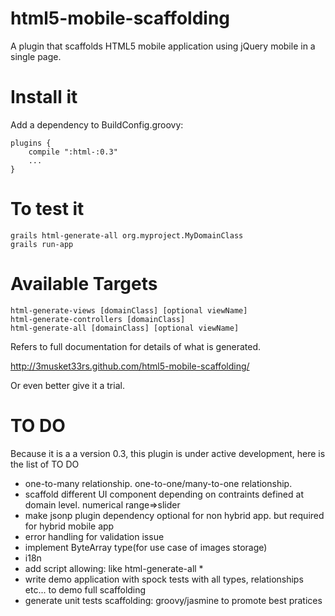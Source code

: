 html5-mobile-scaffolding
========================

A plugin that scaffolds HTML5 mobile application using jQuery mobile in a single page.


Install it
===========

Add a dependency to BuildConfig.groovy:

    plugins {
        compile ":html-:0.3"
        ...
    }


To test it
===========

	grails html-generate-all org.myproject.MyDomainClass
	grails run-app

Available Targets
=================

	html-generate-views [domainClass] [optional viewName]
	html-generate-controllers [domainClass]
	html-generate-all [domainClass] [optional viewName]

Refers to full documentation for details of what is generated. 

http://3musket33rs.github.com/html5-mobile-scaffolding/

Or even better give it a trial.

TO DO
=====

Because it is a a version 0.3, this plugin is under active development, here is the list of TO DO

* one-to-many relationship. one-to-one/many-to-one relationship.
* scaffold different UI component depending on contraints defined at domain level. numerical range=>slider
* make jsonp plugin dependency optional for non hybrid app. but required for hybrid mobile app 
* error handling for validation issue
* implement ByteArray type(for use case of images storage)
* i18n
* add script allowing: like html-generate-all *
* write demo application with spock tests with all types, relationships etc... to demo full scaffolding
* generate unit tests scaffolding: groovy/jasmine to promote best pratices
